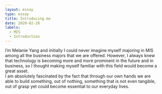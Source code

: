 ```yaml
---
layout: essay
type: essay
title: Introducing me
date: 2020-02-20
labels:
  - MIS
  - Introduction
---
```


I’m Melanie Yang and initially I could never imagine myself majoring in MIS among all the business majors that we are offered. However, I always knew that technology is becoming more and more prominent in the future and in business, so I thought making myself familiar with this field would become a great asset.  
I am absolutely fascinated by the fact that through our own hands we are able to build something, out of nothing, something that is not even tangible, out of grasp yet could become essential to our everyday lives.  

